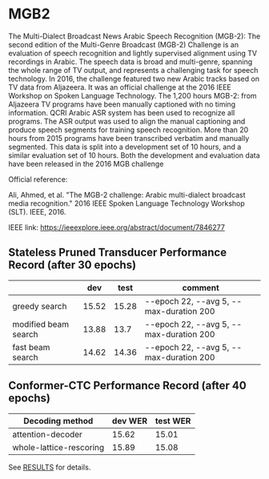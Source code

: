 # MGB2

The Multi-Dialect Broadcast News Arabic Speech Recognition (MGB-2):
The second edition of the Multi-Genre Broadcast (MGB-2) Challenge is
an evaluation of speech recognition and lightly supervised alignment
using TV recordings in Arabic. The speech data is broad and multi-genre,
spanning the whole range of TV output, and represents a challenging task for
speech technology. In 2016, the challenge featured two new Arabic tracks based
on TV data from Aljazeera. It was an official challenge at the 2016 IEEE
Workshop on Spoken Language Technology. The 1,200 hours MGB-2: from Aljazeera
TV programs have been manually captioned with no timing information.
QCRI Arabic ASR system has been used to recognize all programs. The ASR output
was used to align the manual captioning and produce speech segments for
training speech recognition. More than 20 hours from 2015 programs have been
transcribed verbatim and manually segmented. This data is split into a
development set of 10 hours, and a similar evaluation set of 10 hours.
Both the development and evaluation data have been released in the 2016 MGB
challenge

Official reference:

Ali, Ahmed, et al. "The MGB-2 challenge: Arabic multi-dialect broadcast media recognition." 
2016 IEEE Spoken Language Technology Workshop (SLT). IEEE, 2016.

IEEE link: https://ieeexplore.ieee.org/abstract/document/7846277

## Stateless Pruned Transducer Performance Record (after 30 epochs)

|                                    |     dev    |    test    | comment                                  |
|------------------------------------|------------|------------|------------------------------------------|
|          greedy search             | 15.52      | 15.28      | --epoch 22, --avg 5, --max-duration 200  |
| modified beam search               | 13.88      | 13.7       | --epoch 22, --avg 5, --max-duration 200  |
| fast beam search                   | 14.62      | 14.36      | --epoch 22, --avg 5, --max-duration 200  |

## Conformer-CTC Performance Record (after 40 epochs)

| Decoding method           | dev WER    | test WER |
|---------------------------|------------|---------|
| attention-decoder         | 15.62      |  15.01  |
| whole-lattice-rescoring   | 15.89      |  15.08  |


See [RESULTS](/egs/mgb2/ASR/RESULTS.md) for details.
